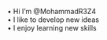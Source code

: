 • Hi I’m @MohammadR3Z4 <br />
• I like to develop new ideas <br />
• I enjoy learning new skills <br />
